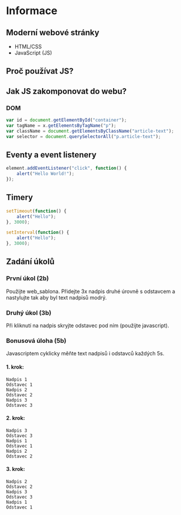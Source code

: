 # Informace
## Moderní webové stránky
- HTML/CSS
- JavaScript (JS)

## Proč používat JS?

## Jak JS zakomponovat do webu?

### DOM
```javascript
var id = document.getElementById("container");
var tagName = x.getElementsByTagName("p");
var className = document.getElementsByClassName("article-text");
var selector = document.querySelectorAll("p.article-text");
```

## Eventy a event listenery
```javascript
element.addEventListener("click", function() {
    alert("Hello World!");
});
```

## Timery
```javascript
setTimeout(function() {
	alert("Hello");
}, 3000);

setInterval(function() {
	alert("Hello"); 
}, 3000);
```

## Zadání úkolů
### První úkol (2b)
Použijte web_sablona. Přidejte 3x nadpis druhé úrovně s odstavcem a nastylujte tak aby byl text nadpisů modrý.  

### Druhý úkol (3b)
Při kliknutí na nadpis skryjte odstavec pod ním (použijte javascript).

### Bonusová úloha (5b)
Javascriptem cyklicky měňte text nadpisů i odstavců každých 5s.

#### 1. krok:
```text
Nadpis 1
Odstavec 1
Nadpis 2
Odstavec 2
Nadpis 3
Odstavec 3
```

#### 2. krok:
```text
Nadpis 3
Odstavec 3
Nadpis 1
Odstavec 1
Nadpis 2
Odstavec 2
```

#### 3. krok:
```text
Nadpis 2
Odstavec 2
Nadpis 3
Odstavec 3
Nadpis 1
Odstavec 1
```
